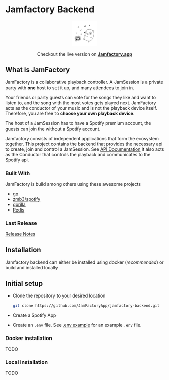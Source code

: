 # Jamfactory Backend
<p align="center">
    <img src="docs/logo.svg" alt="Logo" width="80" height="80">
</p>

<p align="center">
Checkout the live version on
<a href="https://jamfactory.app"><strong>Jamfactory.app</strong></a>
</p>


## What is JamFactory

JamFactory is a collaborative playback controller. A JamSession is a private party with **one** host to set it up, and many attendees to join in.

Your friends or party guests can vote for the songs they like and want to listen to, and the song with the most votes gets played next.
JamFactory acts as the conductor of your music and is not the playback device itself. Therefore, you are free to **choose your own playback device**.

The host of a JamSession has to have a Spotify premium account, the guests can join the without a Spotify account.

Jamfactory consists of independent applications that form the ecosystem together. This project contains the backend that provides the necessary api to create, join and control a JamSession. See [API Documentation](./docs/documentation.md)
It also acts as the Conductor that controls the playback and communicates to the Spotify api.

### Built With

JamFactory is build among others using these awesome projects 
* [go](https://golang.org/)
* [zmb3/spotify](https://github.com/zmb3/spotify)
* [gorilla ](https://www.gorillatoolkit.org/)
* [Redis](https://redis.io/)

### Last Release

[Release Notes](./RELEASE.md)

## Installation

Jamfactory backend can either be installed using docker (*recommended*) or build and installed locally

## Initial setup

* Clone the repository to your desired location
  ```sh
  git clone https://github.com/JamFactoryApp/jamfactory-backend.git
  ```
* Create a Spotify App 

* Create an ``.env`` file. See [.env.example](./.env.example) for an example ``.env`` file.


### Docker installation

TODO

### Local installation

TODO



